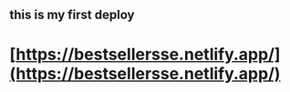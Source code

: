 ## this is my first deploy
#  [https://bestsellersse.netlify.app/](https://bestsellersse.netlify.app/)
